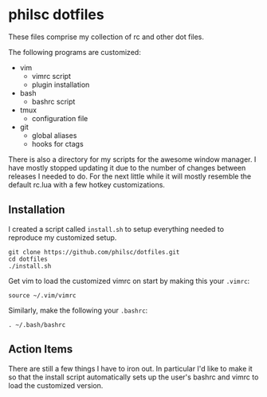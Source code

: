 philsc dotfiles
===============

These files comprise my collection of rc and other dot files.

The following programs are customized:

* vim
    * vimrc script
    * plugin installation
* bash
    * bashrc script
* tmux
    * configuration file
* git
    * global aliases
    * hooks for ctags

There is also a directory for my scripts for the awesome window manager. I have 
mostly stopped updating it due to the number of changes between releases I 
needed to do. For the next little while it will mostly resemble the default 
rc.lua with a few hotkey customizations.


Installation
------------

I created a script called `install.sh` to setup everything needed to reproduce 
my customized setup.

    git clone https://github.com/philsc/dotfiles.git
    cd dotfiles
    ./install.sh

Get vim to load the customized vimrc on start by making this your `.vimrc`:

    source ~/.vim/vimrc

Similarly, make the following your `.bashrc`:

    . ~/.bash/bashrc


Action Items
------------

There are still a few things I have to iron out. In particular I'd like to make 
it so that the install script automatically sets up the user's bashrc and vimrc 
to load the customized version.
